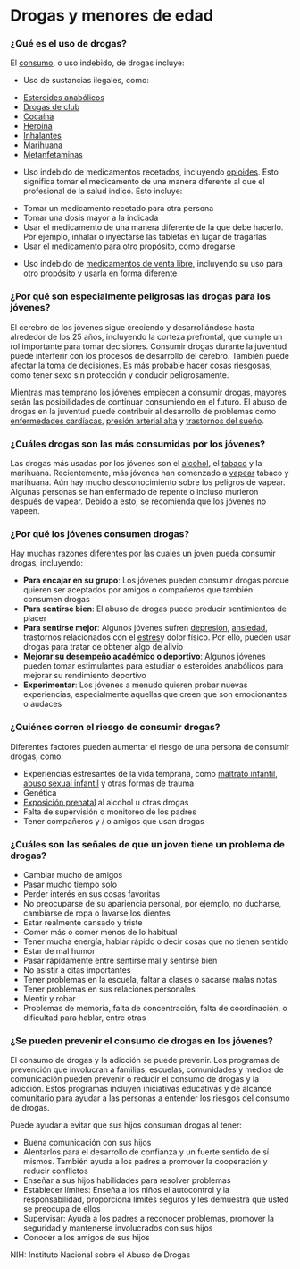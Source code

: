Drogas y menores de edad
========================


### ¿Qué es el uso de drogas?


El [consumo](https://medlineplus.gov/spanish/druguseandaddiction.html), o uso indebido, de drogas incluye:


* Uso de sustancias ilegales, como:
+ [Esteroides anabólicos](https://medlineplus.gov/spanish/anabolicsteroids.html)
+ [Drogas de club](https://medlineplus.gov/spanish/clubdrugs.html)
+ [Cocaína](https://medlineplus.gov/spanish/cocaine.html)
+ [Heroína](https://medlineplus.gov/spanish/heroin.html)
+ [Inhalantes](https://medlineplus.gov/spanish/inhalants.html)
+ [Marihuana](https://medlineplus.gov/spanish/marijuana.html)
+ [Metanfetaminas](https://medlineplus.gov/spanish/methamphetamine.html)


* Uso indebido de medicamentos recetados, incluyendo [opioides](https://medlineplus.gov/spanish/opioidsandopioidusedisorderoud.html). Esto significa tomar el medicamento de una manera diferente al que el profesional de la salud indicó. Esto incluye:
+ Tomar un medicamento recetado para otra persona
+ Tomar una dosis mayor a la indicada
+ Usar el medicamento de una manera diferente de la que debe hacerlo. Por ejemplo, inhalar o inyectarse las tabletas en lugar de tragarlas
+ Usar el medicamento para otro propósito, como drogarse


* Uso indebido de [medicamentos de venta libre](https://medlineplus.gov/spanish/overthecountermedicines.html), incluyendo su uso para otro propósito y usarla en forma diferente


### ¿Por qué son especialmente peligrosas las drogas para los jóvenes?


El cerebro de los jóvenes sigue creciendo y desarrollándose hasta alrededor de los 25 años, incluyendo la corteza prefrontal, que cumple un rol importante para tomar decisiones. Consumir drogas durante la juventud puede interferir con los procesos de desarrollo del cerebro. También puede afectar la toma de decisiones. Es más probable hacer cosas riesgosas, como tener sexo sin protección y conducir peligrosamente.


Mientras más temprano los jóvenes empiecen a consumir drogas, mayores serán las posibilidades de continuar consumiendo en el futuro. El abuso de drogas en la juventud puede contribuir al desarrollo de problemas como [enfermedades cardíacas](https://medlineplus.gov/spanish/heartdiseases.html), [presión arterial alta](https://medlineplus.gov/spanish/highbloodpressure.html) y [trastornos del sueño](https://medlineplus.gov/spanish/sleepdisorders.html).


### ¿Cuáles drogas son las más consumidas por los jóvenes?


Las drogas más usadas por los jóvenes son el [alcohol](https://medlineplus.gov/spanish/underagedrinking.html), el [tabaco](https://medlineplus.gov/spanish/smokingandyouth.html)  y la marihuana. Recientemente, más jóvenes han comenzado a [vapear](https://medlineplus.gov/spanish/ecigarettes.html) tabaco y marihuana. Aún hay mucho desconocimiento sobre los peligros de vapear. Algunas personas se han enfermado de repente o incluso murieron después de vapear. Debido a esto, se recomienda que los jóvenes no vapeen.


### ¿Por qué los jóvenes consumen drogas?


Hay muchas razones diferentes por las cuales un joven pueda consumir drogas, incluyendo:


* **Para encajar en su grupo**: Los jóvenes pueden consumir drogas porque quieren ser aceptados por amigos o compañeros que también consumen drogas
* **Para sentirse bien**: El abuso de drogas puede producir sentimientos de placer
* **Para sentirse mejor**: Algunos jóvenes sufren [depresión](https://medlineplus.gov/spanish/depression.html), [ansiedad](https://medlineplus.gov/spanish/anxiety.html), trastornos relacionados con el [estrés](https://medlineplus.gov/spanish/stress.html)y dolor físico. Por ello, pueden usar drogas para tratar de obtener algo de alivio
* **Mejorar su desempeño académico o deportivo**: Algunos jóvenes pueden tomar estimulantes para estudiar o esteroides anabólicos para mejorar su rendimiento deportivo
* **Experimentar**: Los jóvenes a menudo quieren probar nuevas experiencias, especialmente aquellas que creen que son emocionantes o audaces


### ¿Quiénes corren el riesgo de consumir drogas?


Diferentes factores pueden aumentar el riesgo de una persona de consumir drogas, como:


* Experiencias estresantes de la vida temprana, como [maltrato infantil](https://medlineplus.gov/spanish/childabuse.html), [abuso sexual infantil](https://medlineplus.gov/spanish/childsexualabuse.html) y otras formas de trauma
* Genética
* [Exposición prenatal](https://medlineplus.gov/spanish/pregnancyandsubstanceuse.html) al alcohol u otras drogas
* Falta de supervisión o monitoreo de los padres
* Tener compañeros y / o amigos que usan drogas


### ¿Cuáles son las señales de que un joven tiene un problema de drogas?


* Cambiar mucho de amigos
* Pasar mucho tiempo solo
* Perder interés en sus cosas favoritas
* No preocuparse de su apariencia personal, por ejemplo, no ducharse, cambiarse de ropa o lavarse los dientes
* Estar realmente cansado y triste
* Comer más o comer menos de lo habitual
* Tener mucha energía, hablar rápido o decir cosas que no tienen sentido
* Estar de mal humor
* Pasar rápidamente entre sentirse mal y sentirse bien
* No asistir a citas importantes
* Tener problemas en la escuela, faltar a clases o sacarse malas notas
* Tener problemas en sus relaciones personales
* Mentir y robar
* Problemas de memoria, falta de concentración, falta de coordinación, o dificultad para hablar, entre otras


### ¿Se pueden prevenir el consumo de drogas en los jóvenes?


El consumo de drogas y la adicción se puede prevenir. Los programas de prevención que involucran a familias, escuelas, comunidades y medios de comunicación pueden prevenir o reducir el consumo de drogas y la adicción. Estos programas incluyen iniciativas educativas y de alcance comunitario para ayudar a las personas a entender los riesgos del consumo de drogas.


Puede ayudar a evitar que sus hijos consuman drogas al tener:


* Buena comunicación con sus hijos
* Alentarlos para el desarrollo de confianza y un fuerte sentido de sí mismos. También ayuda a los padres a promover la cooperación y reducir conflictos
* Enseñar a sus hijos habilidades para resolver problemas
* Establecer límites: Enseña a los niños el autocontrol y la responsabilidad, proporciona límites seguros y les demuestra que usted se preocupa de ellos
* Supervisar: Ayuda a los padres a reconocer problemas, promover la seguridad y mantenerse involucrados con sus hijos
* Conocer a los amigos de sus hijos


NIH: Instituto Nacional sobre el Abuso de Drogas

